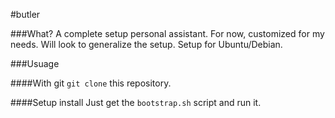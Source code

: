 #butler

###What?
A complete setup personal assistant. For now, customized for my needs. Will look to generalize the setup. Setup for Ubuntu/Debian.

###Usuage

####With git
`git clone` this repository.

####Setup install
Just get the `bootstrap.sh` script and run it.

